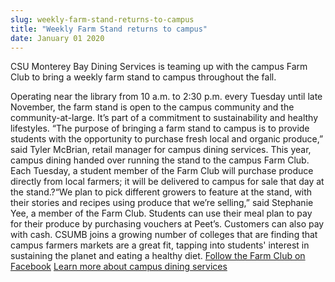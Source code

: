 ```yaml
---
slug: weekly-farm-stand-returns-to-campus
title: "Weekly Farm Stand returns to campus"
date: January 01 2020
---
```


<p>CSU Monterey Bay Dining Services is teaming up with the campus Farm Club to bring a weekly farm stand to campus throughout the fall.
</p><p>Operating near the library from 10 a.m. to 2:30 p.m. every Tuesday until late November, the farm stand is open to the campus community and the community-at-large. It’s part of a commitment to sustainability and healthy lifestyles. “The purpose of bringing a farm stand to campus is to provide students with the opportunity to purchase fresh local and organic produce,” said Tyler McBrian, retail manager for campus dining services. This year, campus dining handed over running the stand to the campus Farm Club. Each Tuesday, a student member of the Farm Club will purchase produce directly from local farmers; it will be delivered to campus for sale that day at the stand.?“We plan to pick different growers to feature at the stand, with their stories and recipes using produce that we’re selling,” said Stephanie Yee, a member of the Farm Club. Students can use their meal plan to pay for their produce by purchasing vouchers at Peet’s. Customers can also pay with cash. CSUMB joins a growing number of colleges that are finding that campus farmers markets are a great fit, tapping into students' interest in sustaining the planet and eating a healthy diet. <a href="https://www.facebook.com/CSUMBFARMclub?hc_location=timeline">Follow the Farm Club on Facebook</a> <a href="https://csumb.edu/dining">Learn more about campus dining services</a>  
</p>
